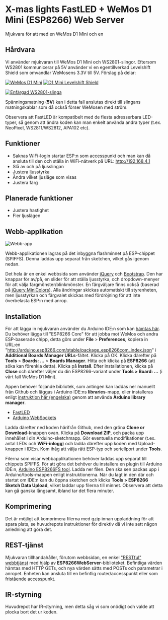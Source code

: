 X-mas lights FastLED + WeMos D1 Mini (ESP8266) Web Server
=========

Mjukvara för att med en WeMos D1 Mini och en

Hårdvara
--------

Vi använder mjukvaran till WeMos D1 Mini och WS2801-slingor.
Eftersom WS2801 kommunicerar på 5V använder vi en egentillverkad Levelshift Shield som omvandlar WeMosens 3.3V till 5V.
Förslag på delar:

[![WeMos D1 Mini](https://images.m.nu/data/product/1076f860/wemos_wemos_d1_mini.JPG)](https://www.m.nu/esp8266/d1-mini)
[![D1 Mini Levelshift Shield](https://images.m.nu/data/product/1076f860/m_punkt_nu_levelshift_shield_for_wemos_d1_mini.JPG)](https://www.m.nu/esp8266-shields/levelshift-shield-for-wemos-d1-mini)

[![Enfärgad WS2801-slinga](https://images.m.nu/data/product/1076f860/no_name_digital_rgb_led-slinga_ws2801_-_enfargad_kabel_svartvit.jpg)](https://www.m.nu/dotstar-ws2801/digital-rgb-led-slinga-ws2801-enfargad-kabel-svart-vit-1)

Spänningsmatning (**5V**) kan i detta fall anslutas direkt till slingans matningskablar som då också förser WeMosen med ström.

Observera att FastLED är kompatibelt med de flesta adresserbara LED-typer, så genom att ändra koden kan man enkelt använda andra typer (t.ex. NeoPixel, WS2811/WS2812, APA102 etc).

Funktioner
--------
* Saknas WiFi-login startar ESP:n som accesspunkt och man kan då ansluta till den och ställa in WiFi-nätverk på URL: http://192.168.4.1
* Slå av och på ljusslingan
* Justera ljusstyrka
* Ändra vilket ljusläge som visas
* Justera färg

Planerade funktioner
---------------------
* Justera hastighet
* Fler ljuslägen

Webb-applikation
--------

![Webb-app](webapp.png)

Webb-applikationen lagras på det inbyggna flashminnet på ESP-chippet (SPIFFS). Denna laddas upp separat från sketchen, vilket gås igenom nedan.

Det hela är en enkel webbsida som använder [jQuery](https://jquery.com) och [Bootstrap](http://getbootstrap.com).
Den har knappar för av/på, en slider för att ställa ljusstyrka, och dropdown-menyer för att välja färgmönster/blinkmönster. En färgväljare finns också (baserad på [jQuery MiniColors](http://labs.abeautifulsite.net/jquery-minicolors)). Alla ändringar skickas automatiskt till styrenheten, men ljusstyrkan och färgvalet skickas med fördröjning för att inte överbelasta ESP:n med anrop.

Installation
-----------
För att lägga in mjukvaran använder du Arduino IDE:n som kan [hämtas här](https://www.arduino.cc/en/main/software). Du behöver lägga till "ESP8266 Core" för att jobba mot WeMos och andra ESP-baserade chipp, detta görs under __File__ > __Preferences__, kopiera in URL:en "http://arduino.esp8266.com/stable/package_esp8266com_index.json" i __Additional Boards Manager URLs__-fältet. Klicka på OK. Klicka därefter på __Tools__ > __Boards: ...__ > __Boards Manager__. Hitta och klicka på __ESP8266__ (att söka kan förenkla detta). Klicka på __Install__. Efter installationen, klicka på __Close__ och därefter väljer du din ESP8266-variant under __Tools > Board: ...__ (i vårt fall WeMos D1 Mini).

Appen behöver följande bibliotek, som antingen kan laddas ner manuellt från Github och läggas i Arduino IDE:ns __libraries__-mapp, eller installeras enligt [instruktion här (engelska)](https://www.arduino.cc/en/Guide/Libraries) genom att använda __Arduino library manager__.

* [FastLED](https://github.com/FastLED/FastLED)
* [Arduino WebSockets](https://github.com/Links2004/arduinoWebSockets)

Ladda därefter ned koden härifrån Github, med den gröna __Clone or Download__-knappen ovan. Klicka på __Download ZIP__, och packa upp innehållet i din Arduino-sketchmapp.
Gör eventuella modifikationer (t.ex. antal LEDs och **WiFi-inlogg**) och ladda därefter upp koden med Upload-knappen i IDE:n. Kom ihåg att välja rätt ESP-typ och seriellport under __Tools__.

Filerna som visar webbapplikationen behöver laddas upp separat till chippets SPIFFS. För att göra det behöver du installera en plugin till Arduino IDE:n, [Arduino ESP8266FS tool](https://github.com/esp8266/Arduino/blob/master/doc/filesystem.rst#uploading-files-to-file-system).
Ladda ner filen. Den ska sen packas upp i Arduino/tools-mappen enligt instruktionerna. När du lagt in den där och startat om IDE:n kan du öppna sketchen och klicka __Tools > ESP8266 Sketch Data Upload__, vilket laddar upp filerna till minnet. Observera att detta kan gå ganska långsamt, ibland tar det flera minuter.

Komprimering
------------
Det är möjligt att komprimera filerna med gzip innan uppladdning för att spara plats, se huvudrepots instruktioner för direktiv då vi inte sett någon anledning att göra det.

REST-tjänst
-----------------

Mjukvaran tillhandahåller, förutom webbsidan, en enkel ["RESTful" webbtjänst](https://en.wikipedia.org/wiki/Representational_state_transfer) med hjälp av __ESP8266WebServer__-biblioteket. Befintliga värden hämtas med HTTP GETs, och nya värden sätts med POSTs och parametrar i anropet.  Enheten kan ansluta till en befintlig router/accesspunkt eller som fristående accesspunkt.

IR-styrning
-------------
Huvudrepot har IR-styrning, men detta såg vi som onödigt och valde att plocka bort det ur koden.
